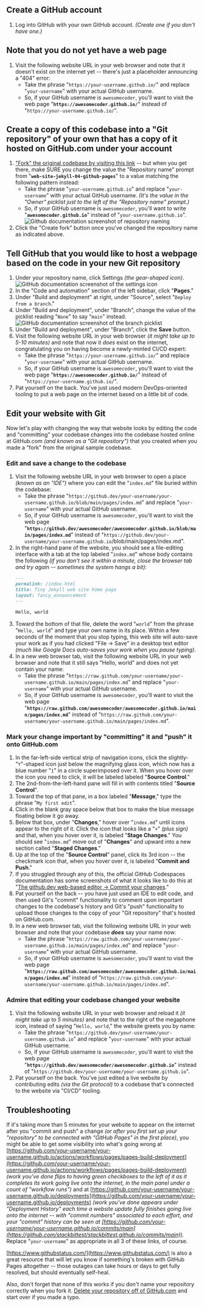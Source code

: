 ## Create a GitHub account

1. Log into GitHub with your own GitHub account.  _(Create one if you don't have one.)_

## Note that you do not yet have a web page

1. Visit the following website URL in your web browser and note that it doesn't exist on the internet yet -- there's just a placeholder announcing a "404" error:
    * Take the phrase "`https://your-username.github.io/`" and replace "`your-username`" with your actual GitHub username.
    * So, if your GitHub username is `awesomecoder`, you'll want to visit the web page "**`https://awesomecoder.github.io/`**" instead of "`https://your-username.github.io/`".

## Create a copy of this codebase into a "Git repository" of your own that has a copy of it hosted on GitHub.com under your account

1. ["Fork" the original codebase by visiting this link](https://github.com/kkgthb/web-site-jekyll-04-github-pages/fork) -- but when you get there, make SURE you change the value the "Repository name" prompt from "**`web-site-jekyll-04-github-pages`**" to a value matching the following pattern instead:
    * Take the phrase "`your-username.github.io`" and replace "`your-username`" with your actual GitHub username.  _(It's the value in the "Owner" picklist just to the left of the "Repository name" prompt.)_
    * So, if your GitHub username is `awesomecoder`, you'll want to write "**`awesomecoder.github.io`**" instead of "`your-username.github.io`".
    ![Github documentation screenshot of repository naming](https://docs.github.com/assets/cb-34195/images/help/pages/create-repository-name-pages.png)
1. Click the "Create fork" button once you've changed the repository name as indicated above.

## Tell GitHub that you would like to host a webpage based on the code in your new Git repository

1. Under your repository name, click Settings _(the gear-shaped icon)_.
    ![GitHub documentation screenshot of the settings icon](https://docs.github.com/assets/cb-27528/images/help/repository/repo-actions-settings.png)
1. In the "Code and automation" section of the left sidebar, click "**Pages**."
1. Under "Build and deployment" at right, under "Source", select "`Deploy from a branch`."
1. Under "Build and deployment", under "Branch", change the value of the picklist reading "`None`" to say "`main`" instead.
    ![GitHub documentation screenshot of the branch picklist](https://docs.github.com/assets/cb-70869/images/help/pages/publishing-source-drop-down.png)
1. Under "Build and deployment", under "Branch", click the **Save** button.
1. Visit the following website URL in your web browser _(it might take up to 5-10 minutes)_ and note that now it _does_ exist on the internet, congratulating you on having become a newly-minted CI/CD expert:
    * Take the phrase "`https://your-username.github.io/`" and replace "`your-username`" with your actual GitHub username.
    * So, if your GitHub username is `awesomecoder`, you'll want to visit the web page "**`https://awesomecoder.github.io/`**" instead of "`https://your-username.github.io/`".
1. Pat yourself on the back.  You've just used modern DevOps-oriented tooling to put a web page on the internet based on a little bit of code.

## Edit your website with Git

Now let's play with changing the way that website looks by editing the code and "committing" your codebase changes into the codebase hosted online at GitHub.com _(and known as a "Git repository")_ that you created when you made a "fork" from the original sample codebase.

### Edit and save a change to the codebase

1. Visit the following website URL in your web browser to open a place _(known as an "IDE")_ where you can edit the "`index.md`" file buried within the codebase:
    * Take the phrase "`https://github.dev/your-username/your-username.github.io/blob/main/pages/index.md`" and replace "`your-username`" with your actual GitHub username.
    * So, if your GitHub username is `awesomecoder`, you'll want to visit the web page "**`https://github.dev/awesomecoder/awesomecoder.github.io/blob/main/pages/index.md`**" instead of "`https://github.dev/your-username/your-username.github.io`/blob/main/pages/index.md".
1. In the right-hand pane of the website, you should see a file-editing interface with a tab at the top labeled "`index.md`" whose body contains the following _(if you don't see it within a minute, close the browser tab and try again -- sometimes the system hangs a bit)_:
    ```md
    ---
    permalink: /index.html
    title: Tiny Jekyll web site home page
    layout: fancy_announcement
    ---

    Hello, world
    ```
1. Toward the bottom of that file, delete the word "`world`" from the phrase "`Hello, world`" and type your own name in its place.  Within a few seconds of the moment that you stop typing, this web site will auto-save your work as if you had clicked "File -> Save" in a desktop text editor _(much like Google Docs auto-saves your work when you pause typing)_.
1. In a new web browser tab, visit the following website URL in your web browser and note that it still says "Hello, world" and does not yet contain your name:
    * Take the phrase "`https://raw.github.com/your-username/your-username.github.io/main/pages/index.md`" and replace "`your-username`" with your actual GitHub username.
    * So, if your GitHub username is `awesomecoder`, you'll want to visit the web page "**`https://raw.github.com/awesomecoder/awesomecoder.github.io/main/pages/index.md`**" instead of "`https://raw.github.com/your-username/your-username.github.io/main/pages/index.md`".

### Mark your change important by "committing" it and "push" it onto GitHub.com

1. In the far-left-side vertical strip of navigation icons, click the slightly-"`Y`"-shaped icon just below the magnifying glass icon, which now has a blue number "`1`" in a circle superimposed over it.  When you hover over the icon you need to click, it will be labeled labeled "**Source Control**."
1. The 2nd-from-the-left-hand pane will fill in with contents titled "**Source Control**".
1. Toward the top of that pane, in a box labeled "**Message**," type the phrase "`My first edit`".
1. Click in the blank gray space below that box to make the blue message floating below it go away.
1. Below that box, under "**Changes**," hover over "`index.md`" until icons appear to the right of it.  Click the icon that looks like a "`+`" _(plus sign)_ and that, when you hover over it, is labeled "**Stage Changes**."  You should see "`index.md`" move out of "**Changes**" and upward into a new section called "**Staged Changes**."
1. Up at the top of the "**Source Control**" panel, click its 3rd icon -- the checkmark icon that, when you hover over it, is labeled "**Commit and Push**."
1. If you struggled through any of this, the official GitHub Codespaces documentation has some screenshots of what it looks like to do this at "[The github.dev web-based editor -> Commit your changes](https://docs.github.com/en/codespaces/the-githubdev-web-based-editor#commit-your-changes)."
1. Pat yourself on the back -- you have just used an IDE to edit code, and then used Git's "commit" functionality to comment upon important changes to the codebase's history and Git's "push" functionality to upload those changes to the copy of your "Git repository" that's hosted on GitHub.com.
1. In a new web browser tab, visit the following website URL in your web browser and note that your codebase _**does**_ say your name now:
    * Take the phrase "`https://raw.github.com/your-username/your-username.github.io/main/pages/index.md`" and replace "`your-username`" with your actual GitHub username.
    * So, if your GitHub username is `awesomecoder`, you'll want to visit the web page "**`https://raw.github.com/awesomecoder/awesomecoder.github.io/main/pages/index.md`**" instead of "`https://raw.github.com/your-username/your-username.github.io/main/pages/index.md`".

### Admire that editing your codebase changed your website

1. Visit the following website URL in your web browser and reload it _(it might take up to 5 minutes)_ and note that to the right of the megaphone icon, instead of saying "`Hello, world`," the website greets you by name:
    * Take the phrase "`https://github.dev/your-username/your-username.github.io`" and replace "`your-username`" with your actual GitHub username.
    * So, if your GitHub username is `awesomecoder`, you'll want to visit the web page "**`https://github.dev/awesomecoder/awesomecoder.github.io`**" instead of "`https://github.dev/your-username/your-username.github.io`".
1. Pat yourself on the back.  You've just edited a live website by contributing edits _(via the Git protocol)_ to a codebase that's connected to the website via "CI/CD" tooling.

## Troubleshooting

If it's taking more than 5 minutes for your website to appear on the internet after you "commit and push" a change _(or after you first set up your "repository" to be connected with "GitHub Pages" in the first place)_, you might be able to get some visibility into what's going wrong at [https://github.com/your-username/your-username.github.io/actions/workflows/pages/pages-build-deployment](https://github.com/your-username/your-username.github.io/actions/workflows/pages/pages-build-deployment) _(work you've done flips to having green checkboxes to the left of it as it completes its work going live onto the internet, in the main panel under a count of "workflow runs")_ and at [https://github.com/your-username/your-username.github.io/deployments](https://github.com/your-username/your-username.github.io/deployments) _(work you've done appears under "Deployment History" each time a website update fully finishes going live onto the internet -- with "commit numbers" associated to each effort, and your "commit" history can be seen at [https://github.com/your-username/your-username.github.io/commits/main](https://github.com/stackbittest/stackbittest.github.io/commits/main))_.  Replace "`your-username`" as appropriate in all 3 of these links, of course.

[https://www.githubstatus.com/](https://www.githubstatus.com/) is also a great resource that will let you know if something's broken with GitHub Pages altogether -- those outages can take hours or days to get fully resolved, but should eventually self-heal.

Also, don't forget that none of this works if you don't name your repository correctly when you fork it.  [Delete your repository off of GitHub.com](https://docs.github.com/en/repositories/creating-and-managing-repositories/deleting-a-repository) and start over if you made a typo.